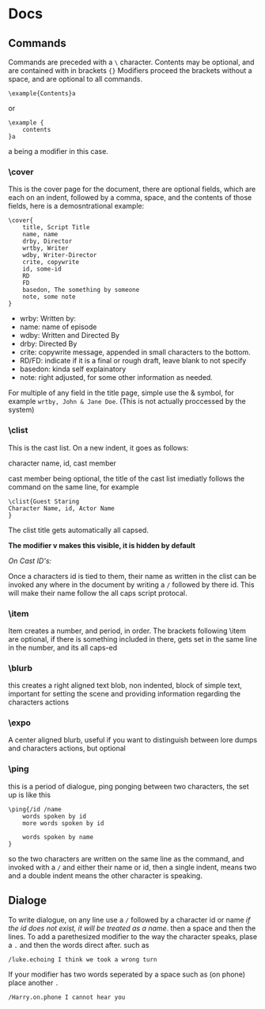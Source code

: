 # Docs

## Commands

Commands are preceded with a `\` character. Contents may be optional, and are contained with in brackets `{}` Modifiers proceed the brackets without a space, and are optional to all commands.

```
\example{Contents}a
```

or

```
\example {
    contents
}a
```
a being a modifier in this case.

### \cover

This is the cover page for the document, there are optional fields, which are each on an indent, followed by a comma, space, and the contents of those fields, here is a demosntrational example:

```
\cover{
    title, Script Title
    name, name
    drby, Director
    wrtby, Writer
    wdby, Writer-Director
    crite, copywrite
    id, some-id
    RD
    FD
    basedon, The something by someone
    note, some note
}
```
* wrby: Written by:
* name: name of episode
* wdby: Written and Directed By
* drby: Directed By
* crite: copywrite message, appended in small characters to the bottom. 
* RD/FD: indicate if it is a final or rough draft, leave blank to not specify
* basedon: kinda self explainatory
* note: right adjusted, for some other information as needed.

For multiple of any field in the title page, simple use the & symbol, for example `wrtby, John & Jane Doe`. (This is not actually proccessed by the system)

### \clist

This is the cast list. On a new indent, it goes as follows: 

character name, id, cast member

cast member being optional, the title of the cast list imediatly follows the command on the same line, for example 

```
\clist{Guest Staring
Character Name, id, Actor Name
}
```

The clist title gets automatically all capsed. 

**The modifier v makes this visible, it is hidden by default**

*On Cast ID's:*

Once a characters id is tied to them, their name as written in the clist can be invoked any where in the document by writing a `/` followed by there id. This will make their name follow the all caps script protocal.

### \item 

Item creates a number, and period, in order. The brackets following \item are optional, if there is something included in there, gets set in the same line in the number, and its all caps-ed

### \blurb

this creates a right aligned text blob, non indented,  block of simple text, important for setting the scene and providing information regarding the characters actions

### \expo

A center aligned blurb, useful if you want to distinguish between lore dumps and characters actions, but optional

### \ping

this is a period of dialogue, ping ponging between two characters, the set up is like this 

```
\ping{/id /name
    words spoken by id
    more words spoken by id

    words spoken by name
}
```

so the two characters are written on the same line as the command, and invoked with a `/` and either their name or id, then a single indent, means two and a double indent means the other character is speaking. 

## Dialoge

To write dialogue, on any line use a `/` followed by a character id or name *if the id does not exist, it will be treated as a name*. then a space and then the lines. To add a parethesized modifier to the way the character speaks, plase a `.` and then the words direct after. such as 

```
/luke.echoing I think we took a wrong turn
```

If your modifier has two words seperated by a space such as (on phone) place another `.`

```
/Harry.on.phone I cannot hear you
```

